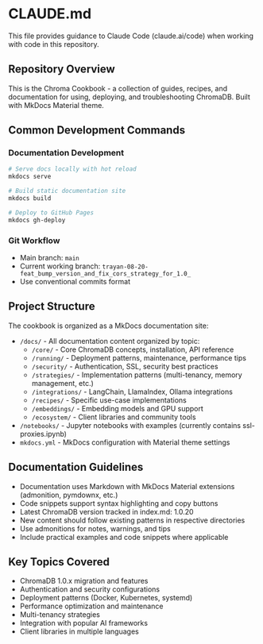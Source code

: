 # CLAUDE.md

This file provides guidance to Claude Code (claude.ai/code) when working with code in this repository.

## Repository Overview

This is the Chroma Cookbook - a collection of guides, recipes, and documentation for using, deploying, and troubleshooting ChromaDB. Built with MkDocs Material theme.

## Common Development Commands

### Documentation Development
```bash
# Serve docs locally with hot reload
mkdocs serve

# Build static documentation site
mkdocs build

# Deploy to GitHub Pages
mkdocs gh-deploy
```

### Git Workflow
- Main branch: `main`
- Current working branch: `trayan-08-20-feat_bump_version_and_fix_cors_strategy_for_1.0_`
- Use conventional commits format

## Project Structure

The cookbook is organized as a MkDocs documentation site:

- `/docs/` - All documentation content organized by topic:
  - `/core/` - Core ChromaDB concepts, installation, API reference
  - `/running/` - Deployment patterns, maintenance, performance tips
  - `/security/` - Authentication, SSL, security best practices
  - `/strategies/` - Implementation patterns (multi-tenancy, memory management, etc.)
  - `/integrations/` - LangChain, LlamaIndex, Ollama integrations
  - `/recipes/` - Specific use-case implementations
  - `/embeddings/` - Embedding models and GPU support
  - `/ecosystem/` - Client libraries and community tools
- `/notebooks/` - Jupyter notebooks with examples (currently contains ssl-proxies.ipynb)
- `mkdocs.yml` - MkDocs configuration with Material theme settings

## Documentation Guidelines

- Documentation uses Markdown with MkDocs Material extensions (admonition, pymdownx, etc.)
- Code snippets support syntax highlighting and copy buttons
- Latest ChromaDB version tracked in index.md: 1.0.20
- New content should follow existing patterns in respective directories
- Use admonitions for notes, warnings, and tips
- Include practical examples and code snippets where applicable

## Key Topics Covered

- ChromaDB 1.0.x migration and features
- Authentication and security configurations
- Deployment patterns (Docker, Kubernetes, systemd)
- Performance optimization and maintenance
- Multi-tenancy strategies
- Integration with popular AI frameworks
- Client libraries in multiple languages